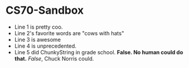 # CS70-Sandbox

* Line 1 is pretty coo.
* Line 2's favorite words are "cows with hats"
* Line 3 is awesome
* Line 4 is unprecedented.
* Line 5 did ChunkyString in grade school. **False. No human could do that.** _False_, Chuck Norris could.